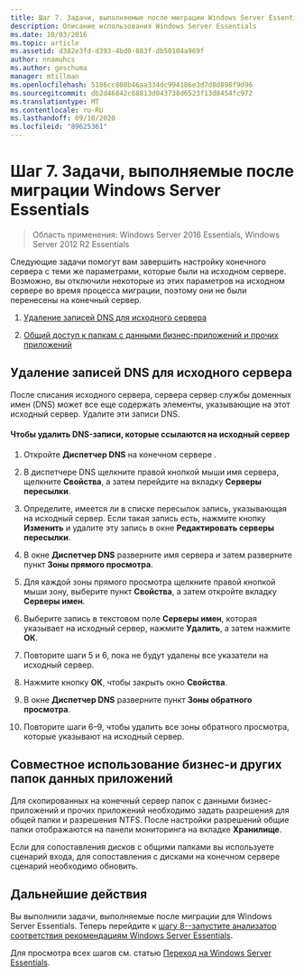 ```yaml
---
title: Шаг 7. Задачи, выполняемые после миграции Windows Server Essentials
description: Описание использования Windows Server Essentials
ms.date: 10/03/2016
ms.topic: article
ms.assetid: d382e3fd-d393-4bd0-883f-db50104a969f
author: nnamuhcs
ms.author: geschuma
manager: mtillman
ms.openlocfilehash: 5186cc808b46aa334dc994186e3d7d8d898f9d96
ms.sourcegitcommit: db2d46842c68813d043738d6523f13d8454fc972
ms.translationtype: MT
ms.contentlocale: ru-RU
ms.lasthandoff: 09/10/2020
ms.locfileid: "89625361"
---
```

# <a name="step-7-perform-post-migration-tasks-for-the-windows-server-essentials-migration"></a>Шаг 7. Задачи, выполняемые после миграции Windows Server Essentials

>Область применения: Windows Server 2016 Essentials, Windows Server 2012 R2 Essentials

Следующие задачи помогут вам завершить настройку конечного сервера с теми же параметрами, которые были на исходном сервере. Возможно, вы отключили некоторые из этих параметров на исходном сервере во время процесса миграции, поэтому они не были перенесены на конечный сервер.

1.  [Удаление записей DNS для исходного сервера](Step-7--Perform-post-migration-tasks-for-the-Windows-Server-Essentials-migration.md#BKMK_DeleteDNSEntries)

2.  [Общий доступ к папкам с данными бизнес-приложений и прочих приложений](Step-7--Perform-post-migration-tasks-for-the-Windows-Server-Essentials-migration.md#BKMK_ShareLineOfBusinessAndOtherApplications)

##  <a name="delete-dns-entries-for-the-source-server"></a><a name="BKMK_DeleteDNSEntries"></a> Удаление записей DNS для исходного сервера
 После списания исходного сервера, сервера сервер службы доменных имен (DNS) может все еще содержать элементы, указывающие на этот исходный сервер. Удалите эти записи DNS.

#### <a name="to-delete-dns-entries-that-point-to-the-source-server"></a>Чтобы удалить DNS-записи, которые ссылаются на исходный сервер

1.  Откройте **Диспетчер DNS** на конечном сервере .

2.  В диспетчере DNS щелкните правой кнопкой мыши имя сервера, щелкните **Свойства**, а затем перейдите на вкладку **Серверы пересылки**.

3.  Определите, имеется ли в списке пересылок запись, указывающая на исходный сервер. Если такая запись есть, нажмите кнопку **Изменить** и удалите эту запись в окне **Редактировать серверы пересылки**.

4.  В окне **Диспетчер DNS** разверните имя сервера и затем разверните пункт **Зоны прямого просмотра**.

5.  Для каждой зоны прямого просмотра щелкните правой кнопкой мыши зону, выберите пункт **Свойства**, а затем откройте вкладку **Серверы имен**.

6.  Выберите запись в текстовом поле **Серверы имен**, которая указывает на исходный сервер, нажмите **Удалить**, а затем нажмите **ОК**.

7.  Повторите шаги 5 и 6, пока не будут удалены все указатели на исходный сервер.

8.  Нажмите кнопку **ОК**, чтобы закрыть окно **Свойства**.

9. В окне **Диспетчер DNS** разверните пункт **Зоны обратного просмотра**.

10. Повторите шаги 6–9, чтобы удалить все зоны обратного просмотра, которые указывают на исходный сервер.

##  <a name="share-line-of-business-and-other-application-data-folders"></a><a name="BKMK_ShareLineOfBusinessAndOtherApplications"></a> Совместное использование бизнес-и других папок данных приложений
 Для скопированных на конечный сервер папок с данными бизнес-приложений и прочих приложений необходимо задать разрешения для общей папки и разрешения NTFS. После настройки разрешений общие папки отображаются на панели мониторинга на вкладке **Хранилище**.

 Если для сопоставления дисков с общими папками вы используете сценарий входа, для сопоставления с дисками на конечном сервере сценарий необходимо обновить.

## <a name="next-steps"></a>Дальнейшие действия
 Вы выполнили задачи, выполняемые после миграции для Windows Server Essentials. Теперь перейдите к [шагу 8--запустите анализатор соответствия рекомендациям Windows Server Essentials](Step-8--Run-the-Windows-Server-Essentials-Best-Practices-Analyzer.md).


Для просмотра всех шагов см. статью [Переход на Windows Server Essentials](Migrate-from-Previous-Versions-to-Windows-Server-Essentials-or-Windows-Server-Essentials-Experience.md).

